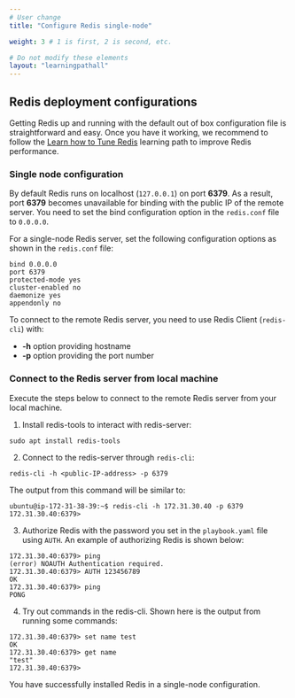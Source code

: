 ```yaml
---
# User change
title: "Configure Redis single-node"

weight: 3 # 1 is first, 2 is second, etc.

# Do not modify these elements
layout: "learningpathall"
---
```

##  Redis deployment configurations

Getting Redis up and running with the default out of box configuration file is straightforward and easy. Once you have it working, we recommend to follow the [Learn how to Tune Redis](/learning-paths/servers-and-cloud-computing/redis_tune/) learning path to improve Redis performance.

### Single node configuration
By default Redis runs on localhost (`127.0.0.1`) on port **6379**. As a result, port **6379** becomes unavailable for binding with the public IP of the remote server. You need to set the bind configuration option in the `redis.conf` file to `0.0.0.0`.

For a single-node Redis server, set the following configuration options as shown in the `redis.conf` file:
```console
bind 0.0.0.0
port 6379
protected-mode yes
cluster-enabled no
daemonize yes
appendonly no
```

To connect to the remote Redis server, you need to use Redis Client (`redis-cli`) with:
- **-h** option providing hostname
- **-p** option providing the port number  

### Connect to the Redis server from local machine

Execute the steps below to connect to the remote Redis server from your local machine.

1. Install redis-tools to interact with redis-server:
```console
sudo apt install redis-tools
```
2. Connect to the redis-server through `redis-cli`:
```console
redis-cli -h <public-IP-address> -p 6379
```
The output from this command will be similar to:
```output
ubuntu@ip-172-31-38-39:~$ redis-cli -h 172.31.30.40 -p 6379
172.31.30.40:6379> 
```
3. Authorize Redis with the password you set in the `playbook.yaml` file using `AUTH`.
An example of authorizing Redis is shown below:
```output
172.31.30.40:6379> ping
(error) NOAUTH Authentication required.
172.31.30.40:6379> AUTH 123456789
OK
172.31.30.40:6379> ping
PONG
```
4. Try out commands in the redis-cli.
Shown here is the output from running some commands:

```output
172.31.30.40:6379> set name test
OK
172.31.30.40:6379> get name
"test"
172.31.30.40:6379>
```
You have successfully installed Redis in a single-node configuration.



